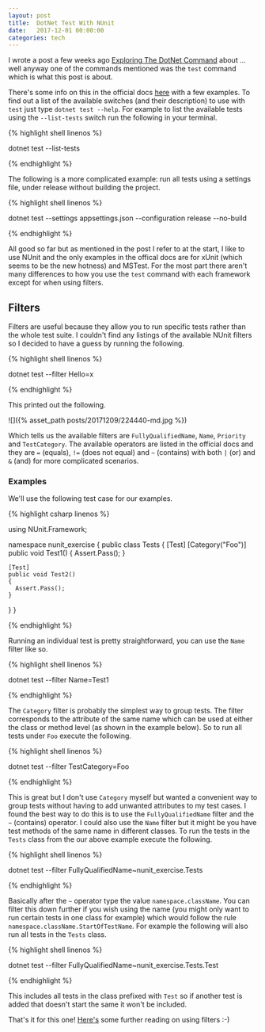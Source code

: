 ```yaml
---
layout: post
title:  DotNet Test With NUnit
date:   2017-12-01 00:00:00
categories: tech
---
```


I wrote a post a few weeks ago [Exploring The DotNet Command](https://coderscoffeehouse.com/tech/2017/08/27/exploring-the-dotnet-command.html) about ... well anyway one of the commands mentioned was the ```test``` command which is what this post is about.

There's some info on this in the official docs [here](https://docs.microsoft.com/en-us/dotnet/core/tools/dotnet-test?tabs=netcore2x) with a few examples. To find out a list of the available switches (and their description) to use with ```test``` just type ```dotnet test --help```. For example to list the available tests using the ```--list-tests``` switch run the following in your terminal.

{% highlight shell linenos %}

dotnet test --list-tests

{% endhighlight %}

The following is a more complicated example: run all tests using a settings file, under release without building the project.

{% highlight shell linenos %}

dotnet test --settings appsettings.json --configuration release --no-build

{% endhighlight %}

All good so far but as mentioned in the post I refer to at the start, I like to use NUnit and the only examples in the offical docs are for xUnit (which seems to be the new hotness) and MSTest. For the most part there aren't many differences to how you use the ```test``` command with each framework except for when using filters.

## Filters

Filters are useful because they allow you to run specific tests rather than the whole test suite. I couldn't find any listings of the available NUnit filters so I decided to have a guess by running the following.

{% highlight shell linenos %}

dotnet test --filter Hello=x

{% endhighlight %}

This printed out the following.

![]({% asset_path posts/20171209/224440-md.jpg %})

Which tells us the available filters are ```FullyQualifiedName```, ```Name```, ```Priority``` and ```TestCategory```. The available operators are listed in the official docs and they are ```=``` (equals), ```!=``` (does not equal) and ```~``` (contains) with both ```|``` (or) and ```&``` (and) for more complicated scenarios.

### Examples

We'll use the following test case for our examples.

{% highlight csharp linenos %}

using NUnit.Framework;

namespace nunit_exercise
{
  public class Tests
  {
    [Test]
    [Category("Foo")]
    public void Test1()
    {
      Assert.Pass();
    }

    [Test]
    public void Test2()
    {
      Assert.Pass();
    }
    
  }
}

{% endhighlight %}

Running an individual test is pretty straightforward, you can use the ```Name``` filter like so.

{% highlight shell linenos %}

dotnet test --filter Name=Test1

{% endhighlight %}

The ```Category``` filter is probably the simplest way to group tests. The filter corresponds to the attribute of the same name which can be used at either the class or method level (as shown in the example below). So to run all tests under ```Foo``` execute the following.

{% highlight shell linenos %}

dotnet test --filter TestCategory=Foo

{% endhighlight %}

This is great but I don't use ```Category``` myself but wanted a convenient way to group tests without having to add unwanted attributes to my test cases. I found the best way to do this is to use the ```FullyQualifiedName``` filter and the ```~``` (contains) operator. I could also use the ```Name``` filter but it might be you have test methods of the same name in different classes. To run the tests in the ```Tests``` class from the our above example execute the following.

{% highlight shell linenos %}

dotnet test --filter FullyQualifiedName~nunit_exercise.Tests

{% endhighlight %}

Basically after the ```~``` operator type the value ```namespace.className```. You can filter this down further if you wish using the name (you might only want to run certain tests in one class for example) which would follow the rule ```namespace.className.StartOfTestName```.  For example the following will also run all tests in the ```Tests``` class.

{% highlight shell linenos %}

dotnet test --filter FullyQualifiedName~nunit_exercise.Tests.Test

{% endhighlight %}

This includes all tests in the class prefixed with ```Test``` so if another test is added that doesn't start the same it won't be included.

That's it for this one! [Here's](https://docs.microsoft.com/en-us/dotnet/core/testing/selective-unit-tests) some further reading on using filters :-)